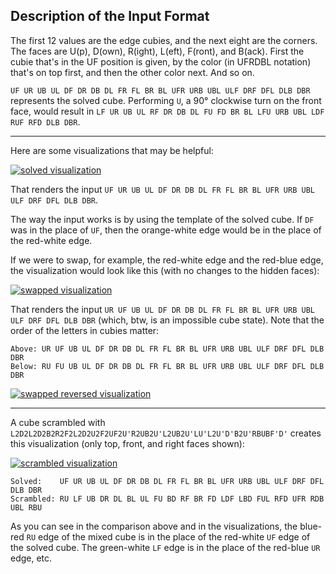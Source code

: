 ## Description of the Input Format

The first 12 values are the edge cubies, and the next eight are the corners. The faces are U(p), D(own), R(ight), L(eft), F(ront), and B(ack). First the cubie that's in the UF position is given, by the color (in UFRDBL notation) that's on top first, and then the other color next. And so on.

`UF UR UB UL DF DR DB DL FR FL BR BL UFR URB UBL ULF DRF DFL DLB DBR` represents the solved cube. Performing `U`, a 90&deg; clockwise turn on the front face, would result in `LF UR UB UL RF DR DB DL FU FD BR BL LFU URB UBL LDF RUF RFD DLB DBR`.

---

Here are some visualizations that may be helpful:

[![solved visualization][1]][1]

That renders the input `UF UR UB UL DF DR DB DL FR FL BR BL UFR URB UBL ULF DRF DFL DLB DBR`.

The way the input works is by using the template of the solved cube. If `DF` was in the place of `UF`, then the orange-white edge would be in the place of the red-white edge.

If we were to swap, for example, the red-white edge and the red-blue edge, the visualization would look like this (with no changes to the hidden faces):

[![swapped visualization][2]][2]

That renders the input `UR UF UB UL DF DR DB DL FR FL BR BL UFR URB UBL ULF DRF DFL DLB DBR` (which, btw, is an impossible cube state). Note that the order of the letters in cubies matter:

    Above: UR UF UB UL DF DR DB DL FR FL BR BL UFR URB UBL ULF DRF DFL DLB DBR
    Below: RU FU UB UL DF DR DB DL FR FL BR BL UFR URB UBL ULF DRF DFL DLB DBR

[![swapped reversed visualization][3]][3]

---

A cube scrambled with `L2D2L2D2B2R2F2L2D2U2F2UF2U'R2UB2U'L2UB2U'LU'L2U'D'B2U'RBUBF'D'` creates this visualization (only top, front, and right faces shown):

[![scrambled visualization][4]][4]

    Solved:    UF UR UB UL DF DR DB DL FR FL BR BL UFR URB UBL ULF DRF DFL DLB DBR
    Scrambled: RU LF UB DR DL BL UL FU BD RF BR FD LDF LBD FUL RFD UFR RDB UBL RBU

As you can see in the comparison above and in the visualizations, the blue-red `RU` edge of the mixed cube is in the place of the red-white `UF` edge of the solved cube. The green-white `LF` edge is in the place of the red-blue `UR` edge, etc.

   [1]: https://i.stack.imgur.com/bU5Nc.png
   [2]: https://i.stack.imgur.com/pdndD.png
   [3]: https://i.stack.imgur.com/mQF50.png
   [4]: https://i.stack.imgur.com/X8S81.png
